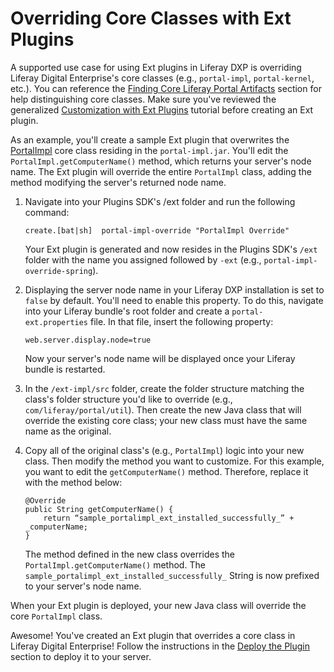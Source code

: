 # Overriding Core Classes with Ext Plugins

A supported use case for using Ext plugins in Liferay DXP is overriding Liferay
Digital Enterprise's core classes (e.g., `portal-impl`, `portal-kernel`, etc.).
You can reference the
[Finding Core Liferay Portal Artifacts](/develop/tutorials/-/knowledge_base/7-0/configuring-dependencies#finding-core-liferay-portal-artifacts)
section for help distinguishing core classes. Make sure you've reviewed the
generalized
[Customization with Ext Plugins](/documentation/7.0/develop/tutorials/-/official_documentation/tutorials/advanced-customization-with-ext-plugins)
tutorial before creating an Ext plugin.

As an example, you'll create a sample Ext plugin that overwrites the
[PortalImpl](https://docs.liferay.com/ce/portal/7.0-latest/javadocs/portal-impl/com/liferay/portal/util/PortalImpl.html)
core class residing in the `portal-impl.jar`. You'll edit the
`PortalImpl.getComputerName()` method, which returns your server's node name.
The Ext plugin will override the entire `PortalImpl` class, adding the method
modifying the server's returned node name.

1.  Navigate into your Plugins SDK's /ext folder and run the following command:

        create.[bat|sh]  portal-impl-override "PortalImpl Override"

    Your Ext plugin is generated and now resides in the Plugins SDK's `/ext`
    folder with the name you assigned followed by `-ext` (e.g.,
    `portal-impl-override-spring`).

2.  Displaying the server node name in your Liferay DXP installation is set to
    `false` by default. You'll need to enable this property. To do this,
    navigate into your Liferay bundle's root folder and create a
    `portal-ext.properties` file. In that file, insert the following property:

        web.server.display.node=true

    Now your server's node name will be displayed once your Liferay bundle is
    restarted.

3.  In the `/ext-impl/src` folder, create the folder structure matching the
class's folder structure you'd like to override (e.g., `com/liferay/portal/util`).
Then create the new Java class that will override the existing core class; your
new class must have the same name as the original.

4.  Copy all of the original class's (e.g., `PortalImpl`) logic into your new
class. Then modify the method you want to customize. For this example, you want
to edit the `getComputerName()` method. Therefore, replace it with the method
below:

        @Override
        public String getComputerName() {
            return “sample_portalimpl_ext_installed_successfully_” + _computerName;
        }

    The method defined in the new class overrides the
    `PortalImpl.getComputerName()` method. The
    `sample_portalimpl_ext_installed_successfully_` String is now prefixed to
    your server's node name.

When your Ext plugin is deployed, your new Java class will override the core
`PortalImpl` class.

Awesome! You've created an Ext plugin that overrides a core class in Liferay
Digital Enterprise! Follow the instructions in the
[Deploy the Plugin](/documentation/7.0/develop/tutorials/-/official_documentation/tutorials/advanced-customization-with-ext-plugins#deploy-the-plugin)
section to deploy it to your server.